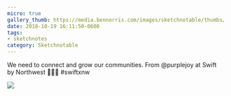 ```yaml
---
micro: true
gallery_thumb: https://media.bennorris.com/images/sketchnotable/thumbs/swift-by-northwest-2018-sketchnotes-06.jpg
date: 2018-10-19 16:11:50-0600
tags:
- sketchnotes
category: Sketchnotable
---
```


We need to connect and grow our communities. From @purplejoy at Swift by Northwest 📱✍🏼 #swiftxnw

<img src="https://media.bennorris.com/images/sketchnotable/swift-by-northwest-2018/swift-by-northwest-2018-sketchnotes-06.jpg" />